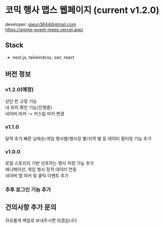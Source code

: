 # 코믹 행사 맵스 웹페이지 (current v1.2.0)

developer: gieun3644@gmail.com  
https://anime-event-maps.vercel.app/

## Stack

- next.js, tailwindcss, swr, react

## 버전 정보

### v1.2.0(예정)
상단 핀 고정 기능  
내 위치 확인 기능(진행중)  
네이버 마커 -> 커스텀 마커 변경  

### v1.1.0
달력 추가
빠른 날짜순/게임 행사별/행사장 별/지역 별 등 데이터 필터링 기능 추가  

### v1.0.0

로컬 스토리지 기반 선호하는 행사 저장 기능 추가  
애니메이션, 게임 행사 정적 데이터 연동  
네이버 맵 마커 및 클릭 이벤트 추가

### 추후 로그인 기능 추가

## 건의사항 추가 문의

자유롭게 메일로 보내주시면 되겠습니다
